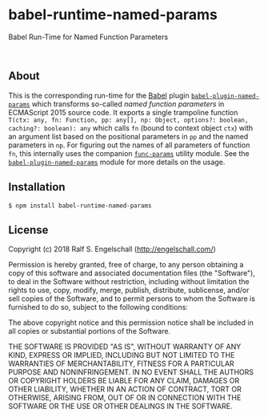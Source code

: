 
babel-runtime-named-params
==========================

Babel Run-Time for Named Function Parameters

<p/>
<img src="https://nodei.co/npm/babel-runtime-named-params.png?downloads=true&stars=true" alt=""/>

<p/>
<img src="https://david-dm.org/rse/babel-runtime-named-params.png" alt=""/>

About
-----

This is the corresponding run-time for the [Babel](https://babeljs.io/) plugin
[`babel-plugin-named-params`](http://github.com/rse/babel-plugin-named-params)
which transforms so-called *named function parameters* in ECMAScript 2015 source code.
It exports a single trampoline function
`T(ctx: any, fn: Function, pp: any[], np: Object, options?: boolean, caching?: boolean): any`
which calls `fn` (bound to context object `ctx`) with an argument list
based on the positional parameters in `pp` and the named parameters in `np`.
For figuring out the names of all parameters of function `fn`, this
internally uses the companion [`func-params`](http://github.com/rse/func-params) utility module.
See the [`babel-plugin-named-params`](http://github.com/rse/babel-plugin-named-params)
module for more details on the usage.

Installation
------------

```shell
$ npm install babel-runtime-named-params
```

License
-------

Copyright (c) 2018 Ralf S. Engelschall (http://engelschall.com/)

Permission is hereby granted, free of charge, to any person obtaining
a copy of this software and associated documentation files (the
"Software"), to deal in the Software without restriction, including
without limitation the rights to use, copy, modify, merge, publish,
distribute, sublicense, and/or sell copies of the Software, and to
permit persons to whom the Software is furnished to do so, subject to
the following conditions:

The above copyright notice and this permission notice shall be included
in all copies or substantial portions of the Software.

THE SOFTWARE IS PROVIDED "AS IS", WITHOUT WARRANTY OF ANY KIND,
EXPRESS OR IMPLIED, INCLUDING BUT NOT LIMITED TO THE WARRANTIES OF
MERCHANTABILITY, FITNESS FOR A PARTICULAR PURPOSE AND NONINFRINGEMENT.
IN NO EVENT SHALL THE AUTHORS OR COPYRIGHT HOLDERS BE LIABLE FOR ANY
CLAIM, DAMAGES OR OTHER LIABILITY, WHETHER IN AN ACTION OF CONTRACT,
TORT OR OTHERWISE, ARISING FROM, OUT OF OR IN CONNECTION WITH THE
SOFTWARE OR THE USE OR OTHER DEALINGS IN THE SOFTWARE.

